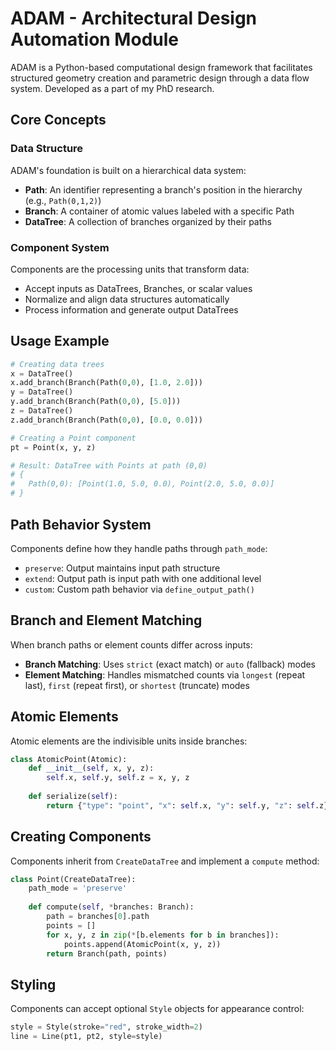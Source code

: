 # ADAM - Architectural Design Automation Module

ADAM is a Python-based computational design framework that facilitates structured geometry creation and parametric design through a data flow system.
Developed as a part of my PhD research.
## Core Concepts

### Data Structure

ADAM's foundation is built on a hierarchical data system:

- **Path**: An identifier representing a branch's position in the hierarchy (e.g., `Path(0,1,2)`)
- **Branch**: A container of atomic values labeled with a specific Path
- **DataTree**: A collection of branches organized by their paths

### Component System

Components are the processing units that transform data:

- Accept inputs as DataTrees, Branches, or scalar values
- Normalize and align data structures automatically
- Process information and generate output DataTrees

## Usage Example

```python
# Creating data trees
x = DataTree()
x.add_branch(Branch(Path(0,0), [1.0, 2.0]))
y = DataTree()
y.add_branch(Branch(Path(0,0), [5.0]))
z = DataTree()
z.add_branch(Branch(Path(0,0), [0.0, 0.0]))

# Creating a Point component
pt = Point(x, y, z)

# Result: DataTree with Points at path (0,0)
# {
#   Path(0,0): [Point(1.0, 5.0, 0.0), Point(2.0, 5.0, 0.0)]
# }
```

## Path Behavior System

Components define how they handle paths through `path_mode`:

- `preserve`: Output maintains input path structure
- `extend`: Output path is input path with one additional level
- `custom`: Custom path behavior via `define_output_path()`

## Branch and Element Matching

When branch paths or element counts differ across inputs:

- **Branch Matching**: Uses `strict` (exact match) or `auto` (fallback) modes
- **Element Matching**: Handles mismatched counts via `longest` (repeat last), `first` (repeat first), or `shortest` (truncate) modes

## Atomic Elements

Atomic elements are the indivisible units inside branches:

```python
class AtomicPoint(Atomic):
    def __init__(self, x, y, z):
        self.x, self.y, self.z = x, y, z
        
    def serialize(self):
        return {"type": "point", "x": self.x, "y": self.y, "z": self.z}
```

## Creating Components

Components inherit from `CreateDataTree` and implement a `compute` method:

```python
class Point(CreateDataTree):
    path_mode = 'preserve'
    
    def compute(self, *branches: Branch):
        path = branches[0].path
        points = []
        for x, y, z in zip(*[b.elements for b in branches]):
            points.append(AtomicPoint(x, y, z))
        return Branch(path, points)
```

## Styling

Components can accept optional `Style` objects for appearance control:

```python
style = Style(stroke="red", stroke_width=2)
line = Line(pt1, pt2, style=style)
```
